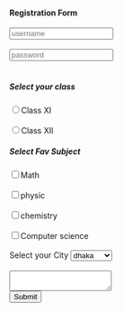 <!DOCTYPE HTML>
   <head lang="en" dir="ltr">
     <meta charset="utf-8">
   <title></title>
</head>
  <body>
    <h4>Registration Form</h4>
    <form action="/action.php">
      <input type="text" placeholder="username">
        <br><br>
          <input type="password" placeholder="password">
            <br><br>
              <h5>Select your class</h5>
             <label for="101">
             <input type="radio" name="class" value="class XI" id="101">Class XI
          </label>
       <br><br>
     <label for="102">
   <input type="radio" name="class" value="class XII" id="102">Class XII
</label>
<h5>Select Fav Subject</h5>
  <label for="math">
   <input type="checkbox" name="subject" value="math" id="101">Math
     </label>
     <br><br>
       <label for="phy">
        <input type="checkbox" name="subject" value="phy" id="102">physic
         </label>
         <br><br>
            <label for="chem">
           <input type="checkbox" name="subject" value="chem" id="103">chemistry
         </label>
         <br><br>
        <label for="CS">
       <input type="checkbox" name="subject" value="CS" id="104">Computer science
     </label>
<br><br>
Select your City
     <select name="City">
       <option value="Dhaka">dhaka</option>
       <option value="Raj">Rajshahi</option>
       <option value="chapai">chapai</option>
       <option value="josor">josor</option>
       <option value="khulna">khulna</option>
     </select>
     <br><br>
     <textarea name="Feedback" id="101" placeholder="Please give your valuable Feedback here" rows="2">
     </textarea>
     <br>
     <input type="Submit" value="Submit">
    </form>
  </body>
</HTML>
